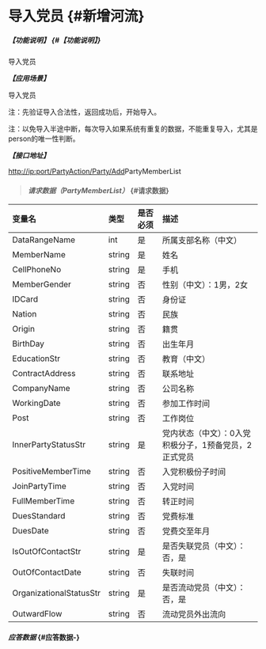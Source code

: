 # 导入党员 {#新增河流}

##### _【功能说明】_ {#【功能说明】}

导入党员

_**【应用场景】**_

导入党员

注：先验证导入合法性，返回成功后，开始导入。

注：以免导入半途中断，每次导入如果系统有重复的数据，不能重复导入，尤其是person的唯一性判断。

_**【接口地址】**_

[http://ip:port/PartyAction/Party/Add](http://ip:port/HMAction/River/AddRiver)PartyMemberList

> #### _请求数据（PartyMemberList）_ {#请求数据}

| 变量名 | 类型 | 是否必须 | 描述 |
| :--- | :--- | :--- | :--- |
| DataRangeName | int | 是 | 所属支部名称（中文） |
| MemberName | string | 是 | 姓名 |
| CellPhoneNo | string | 是 | 手机 |
| MemberGender | string | 否 | 性别（中文）：1男，2女 |
| IDCard | string | 否 | 身份证 |
| Nation | string | 否 | 民族 |
| Origin | string | 否 | 籍贯 |
| BirthDay | string | 否 | 出生年月 |
| EducationStr | string | 否 | 教育（中文） |
| ContractAddress | string | 否 | 联系地址 |
| CompanyName | string | 否 | 公司名称 |
| WorkingDate | string | 否 | 参加工作时间 |
| Post | string | 否 | 工作岗位 |
| InnerPartyStatusStr | string | 是 | 党内状态（中文）：0入党积极分子，1预备党员，2正式党员 |
| PositiveMemberTime | string | 否 | 入党积极份子时间 |
| JoinPartyTime | string | 否 | 入党时间 |
| FullMemberTime | string | 否 | 转正时间 |
| DuesStandard | string | 否 | 党费标准 |
| DuesDate | string | 否 | 党费交至年月 |
| IsOutOfContactStr | string | 是 | 是否失联党员（中文）：否，是 |
| OutOfContactDate | string | 否 | 失联时间 |
| OrganizationalStatusStr | string | 是 | 是否流动党员（中文）：否，是 |
| OutwardFlow | string | 否 | 流动党员外出流向 |

#### _应答数据_ {#应答数据-}



